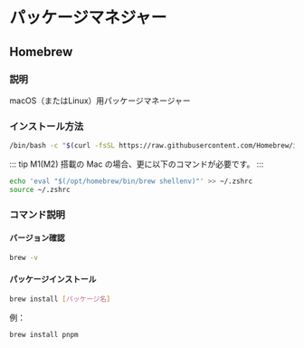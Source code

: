 ---
---
# パッケージマネジャー

## Homebrew
### 説明
macOS（またはLinux）用パッケージマネージャー

### インストール方法
```bash
/bin/bash -c "$(curl -fsSL https://raw.githubusercontent.com/Homebrew/install/HEAD/install.sh)"
```

::: tip
M1(M2) 搭載の Mac の場合、更に以下のコマンドが必要です。
:::

```bash
echo 'eval "$(/opt/homebrew/bin/brew shellenv)"' >> ~/.zshrc
source ~/.zshrc
```

### コマンド説明
#### バージョン確認
```bash
brew -v
```

#### パッケージインストール
```bash
brew install [パッケージ名]
```
例：

```bash
brew install pnpm
```
